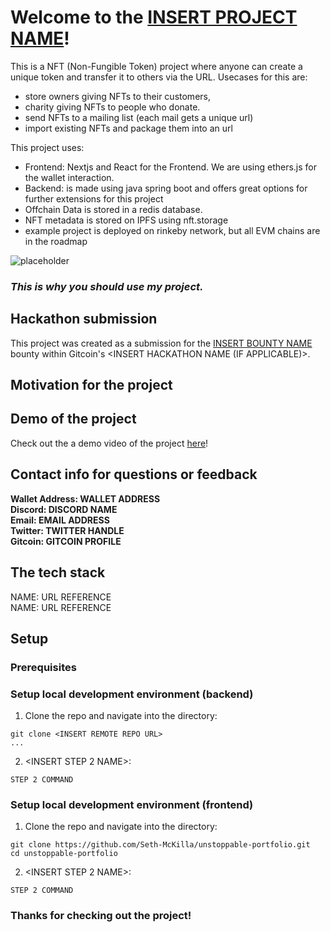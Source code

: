 <!-- REPLACE LINK WITH LIVE PROJECT SITE (IF APPLICABLE) -->
# Welcome to the [INSERT PROJECT NAME](https://unstoppable-portfolio.vercel.app/)!
This is a NFT (Non-Fungible Token) project where anyone can create a unique token and transfer it to others via the URL.
Usecases for this are:
- store owners giving NFTs to their customers,
- charity giving NFTs to people who donate. 
- send NFTs to a mailing list (each mail gets a unique url)
- import existing NFTs and package them into an url

This project uses:
- Frontend: Nextjs and React for the Frontend. We are using ethers.js for the wallet interaction.
- Backend: is made using java spring boot and offers great options for further extensions for this project
- Offchain Data is stored in a redis database.
- NFT metadata is stored on IPFS using nft.storage
- example project is deployed on rinkeby network, but all EVM chains are in the roadmap

<!-- REPLACE IMAGE WITH PROJECT SCREENSHOT -->
![placeholder](placeholder)

<!-- REPLACE WITH A SIMPLE TAGLINE FOR THE PROJECT -->
### *This is why you should use my project.*

<!-- INSERT BOUNTY NAME AND LINK TO BOUNTY -->
## Hackathon submission
This project was created as a submission for the [INSERT BOUNTY NAME](https://gitcoin.co/) bounty within Gitcoin's <INSERT HACKATHON NAME (IF APPLICABLE)>.

## Motivation for the project
<!-- INSERT SMALL PITCH OF PROBLEM YOU'RE SOLVING, VALUE PROPOSITION, ETC. REFER TO https://www.canva.com/design/DAEhUeYe_fo/view FOR IDEAS -->

<!-- REPLACE URL WITH LINK TO YOUTUBE VIDEO OR SHARE DRIVE -->
## Demo of the project
Check out the a demo video of the project [here](https://www.youtube.com/)!

## Contact info for questions or feedback
**Wallet Address: WALLET ADDRESS**
<br>
**Discord: DISCORD NAME**
<br>
**Email: EMAIL ADDRESS**
<br>
**Twitter: TWITTER HANDLE**
<br>
**Gitcoin: GITCOIN PROFILE**

<!-- COPY AND PASTE TECH STACK AS NEEDED -->
## The tech stack
NAME: URL REFERENCE
<br>
NAME: URL REFERENCE
<br>

## Setup
### Prerequisites
<!-- LIST PREREQUISITES NEEDED TO SETUP THE PROJECT (SOFTWARE LIKE NODEJS, ACCOUNT WITH 3RD PARTY PROVIDER, ETC.) -->

### Setup local development environment (backend)
1. Clone the repo and navigate into the directory:
```
git clone <INSERT REMOTE REPO URL>
...
```

2. <INSERT STEP 2 NAME>:
```
STEP 2 COMMAND
```
<!-- ADD AS MANY STEPS AS NEEDED -->

### Setup local development environment (frontend)
1. Clone the repo and navigate into the directory:
```
git clone https://github.com/Seth-McKilla/unstoppable-portfolio.git
cd unstoppable-portfolio
```

2. <INSERT STEP 2 NAME>:
```
STEP 2 COMMAND
```
<!-- ADD AS MANY STEPS AS NEEDED -->

### Thanks for checking out the project!
